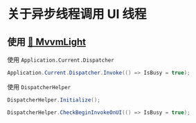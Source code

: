 # 关于异步线程调用 UI 线程

## 使用 [🚀 MvvmLight](https://github.com/lbugnion/mvvmlight)

使用 `Application.Current.Dispatcher`

```csharp
Application.Current.Dispatcher.Invoke(() => IsBusy = true);
```

使用 `DispatcherHelper`

```csharp
DispatcherHelper.Initialize();

DispatcherHelper.CheckBeginInvokeOnUI(() => IsBusy = true);
```

